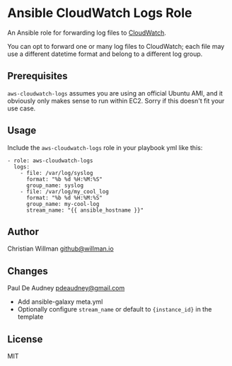 # Ansible CloudWatch Logs Role
An Ansible role for forwarding log files to [CloudWatch](http://docs.aws.amazon.com/AmazonCloudWatch/latest/DeveloperGuide/WhatIsCloudWatchLogs.html).

You can opt to forward one or many log files to CloudWatch; each file may use a different datetime format and belong to a different log group.

## Prerequisites
`aws-cloudwatch-logs` assumes you are using an official Ubuntu AMI, and it obviously only makes sense to run within EC2. Sorry if this doesn't fit your use case.

## Usage
Include the `aws-cloudwatch-logs` role in your playbook yml like this:

    - role: aws-cloudwatch-logs
      logs:
        - file: /var/log/syslog
          format: "%b %d %H:%M:%S"
          group_name: syslog
        - file: /var/log/my_cool_log
          format: "%b %d %H:%M:%S"
          group_name: my-cool-log
          stream_name: "{{ ansible_hostname }}"

## Author
Christian Willman <github@willman.io>

## Changes
Paul De Audney <pdeaudney@gmail.com>
- Add ansible-galaxy meta.yml
- Optionally configure `stream_name` or default to `{instance_id}` in the template

## License
MIT
